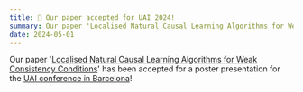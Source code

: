 ```yaml
---
title: 🎉 Our paper accepted for UAI 2024!
summary: Our paper 'Localised Natural Causal Learning Algorithms for Weak Consistency Conditions' has been accepted for a poster presentation for the UAI conference in Barcelona!
date: 2024-05-01
---
```


 Our paper '[Localised Natural Causal Learning Algorithms for Weak Consistency Conditions](https://arxiv.org/abs/2402.14775)' has been accepted for a poster presentation for the [UAI conference in Barcelona](https://www.auai.org/uai2024/)!
